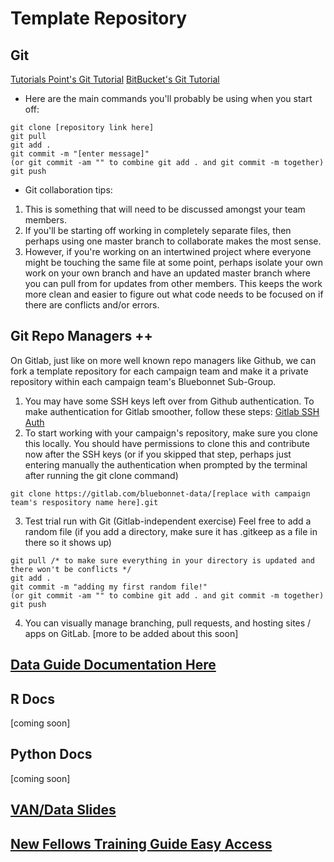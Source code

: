# Template Repository

## Git 
[Tutorials Point's Git Tutorial](https://www.tutorialspoint.com/git/index.htm)
[BitBucket's Git Tutorial](https://www.atlassian.com/git/tutorials)

* Here are the main commands you'll probably be using when you start off: 
```
git clone [repository link here]
git pull 
git add . 
git commit -m "[enter message]"
(or git commit -am "" to combine git add . and git commit -m together)
git push 

```

* Git collaboration tips: 

1. This is something that will need to be discussed amongst your team members. 
2. If you'll be starting off working in completely separate files, then perhaps using one master branch to collaborate makes the most sense. 
3. However, if you're working on an intertwined project where everyone might be touching the same file at some point, perhaps isolate your own work on your own branch and have an updated master branch where you can pull from for updates from other members. This keeps the work more clean and easier to figure out what code needs to be focused on if there are conflicts and/or errors. 

## Git Repo Managers ++  
On Gitlab, just like on more well known repo managers like Github, we can fork a template repository for each campaign team and make it a private repository within each campaign team's Bluebonnet Sub-Group.

1. You may have some SSH keys left over from Github authentication. To make authentication for Gitlab smoother, follow these steps: [Gitlab SSH Auth](https://docs.gitlab.com/ee/ssh/)
2. To start working with your campaign's repository, make sure you clone this locally. You should have permissions to clone this and contribute now after the SSH keys (or if you skipped that step, perhaps just entering manually the authentication when prompted by the terminal after running the git clone command)
```
git clone https://gitlab.com/bluebonnet-data/[replace with campaign team's respository name here].git
```

3. Test trial run with Git (Gitlab-independent exercise) Feel free to add a random file (if you add a directory, make sure it has .gitkeep as a file in there so it shows up) 
```
git pull /* to make sure everything in your directory is updated and there won't be conflicts */
git add . 
git commit -m "adding my first random file!"
(or git commit -am "" to combine git add . and git commit -m together)
git push 
```

4. You can visually manage branching, pull requests, and hosting sites / apps on GitLab. [more to be added about this soon]

## [Data Guide Documentation Here](https://docs.google.com/document/d/117OsHl77wyzDyEItQyr4ZmmwDtHCsW6pukC63mXut2w/edit)

## R Docs
[coming soon]
## Python Docs
[coming soon]
## [VAN/Data Slides](https://docs.google.com/presentation/d/1yuEKgZQAlnpWOLEpBtRPCba4QyelkvfX1nuhnCiEjW8/edit)

## [New Fellows Training Guide Easy Access](https://docs.google.com/document/d/1c0BH66W-C0BJB-yrPQ3740neOrswRrdO1iJbUaCedqw/edit)
